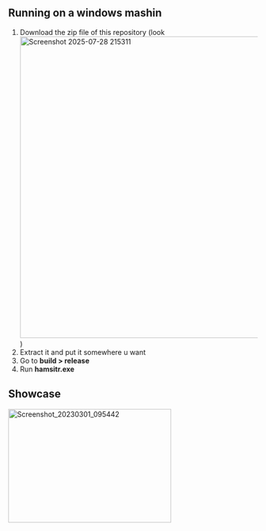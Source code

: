 ## Running on a windows mashin
1. Download the zip file of this repository (look <img width="783" height="608" alt="Screenshot 2025-07-28 215311" src="https://github.com/user-attachments/assets/1aad0aaf-734d-46de-a68b-c2702be6b1e5" />
)
2. Extract it and put it somewhere u want
3. Go to **build > release**
4. Run **hamsitr.exe**

## Showcase
<img width="329" height="229" alt="Screenshot_20230301_095442" src="https://github.com/user-attachments/assets/e7216856-291c-43e9-9e05-5f9d7facb581" />
